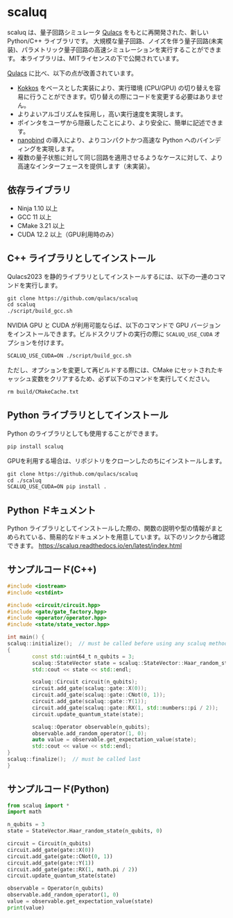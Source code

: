 # scaluq

scaluq は、量子回路シミュレータ [Qulacs](https://github.com/qulacs/qulacs) をもとに再開発された、新しい Python/C++ ライブラリです。
大規模な量子回路、ノイズを伴う量子回路(未実装)、パラメトリック量子回路の高速シミュレーションを実行することができます。
本ライブラリは、MITライセンスの下で公開されています。

[Qulacs](https://github.com/qulacs/qulacs) に比べ、以下の点が改善されています。

- [Kokkos](https://github.com/kokkos/kokkos) をベースとした実装により、実行環境 (CPU/GPU) の切り替えを容易に行うことができます。切り替えの際にコードを変更する必要はありません。
- よりよいアルゴリズムを採用し，高い実行速度を実現します。
- ポインタをユーザから隠蔽したことにより、より安全に、簡単に記述できます。
- [nanobind](https://github.com/wjakob/nanobind) の導入により、よりコンパクトかつ高速な Python へのバインディングを実現します。
- 複数の量子状態に対して同じ回路を適用させるようなケースに対して、より高速なインターフェースを提供します（未実装）。

## 依存ライブラリ

- Ninja 1.10 以上
- GCC 11 以上
- CMake 3.21 以上
- CUDA 12.2 以上（GPU利用時のみ）

## C++ ライブラリとしてインストール

Qulacs2023 を静的ライブラリとしてインストールするには、以下の一連のコマンドを実行します。

```txt
git clone https://github.com/qulacs/scaluq
cd scaluq
./script/build_gcc.sh
```

NVIDIA GPU と CUDA が利用可能ならば、以下のコマンドで GPU バージョンをインストールできます。ビルドスクリプトの実行の際に `SCALUQ_USE_CUDA` オプションを付けます。

```txt
SCALUQ_USE_CUDA=ON ./script/build_gcc.sh
```

ただし、オプションを変更して再ビルドする際には、CMake にセットされたキャッシュ変数をクリアするため、必ず以下のコマンドを実行してください。

```txt
rm build/CMakeCache.txt
```

## Python ライブラリとしてインストール

Python のライブラリとしても使用することができます。

```txt
pip install scaluq
```

GPUを利用する場合は、リポジトリをクローンしたのちにインストールします。

```txt
git clone https://github.com/qulacs/scaluq
cd ./scaluq
SCALUQ_USE_CUDA=ON pip install . 
```

## Python ドキュメント

Python ライブラリとしてインストールした際の、関数の説明や型の情報がまとめられている、簡易的なドキュメントを用意しています。以下のリンクから確認できます。
https://scaluq.readthedocs.io/en/latest/index.html

## サンプルコード(C++)

```cpp
#include <iostream>
#include <cstdint>

#include <circuit/circuit.hpp>
#include <gate/gate_factory.hpp>
#include <operator/operator.hpp>
#include <state/state_vector.hpp>

int main() {
scaluq::initialize();  // must be called before using any scaluq methods
{
        const std::uint64_t n_qubits = 3;
        scaluq::StateVector state = scaluq::StateVector::Haar_random_state(n_qubits, 0);
        std::cout << state << std::endl;

        scaluq::Circuit circuit(n_qubits);
        circuit.add_gate(scaluq::gate::X(0));
        circuit.add_gate(scaluq::gate::CNot(0, 1));
        circuit.add_gate(scaluq::gate::Y(1));
        circuit.add_gate(scaluq::gate::RX(1, std::numbers::pi / 2));
        circuit.update_quantum_state(state);

        scaluq::Operator observable(n_qubits);
        observable.add_random_operator(1, 0);
        auto value = observable.get_expectation_value(state);
        std::cout << value << std::endl;
}
scaluq::finalize();  // must be called last
}
```

## サンプルコード(Python)

```Python
from scaluq import *
import math

n_qubits = 3
state = StateVector.Haar_random_state(n_qubits, 0)

circuit = Circuit(n_qubits)
circuit.add_gate(gate::X(0))
circuit.add_gate(gate::CNot(0, 1))
circuit.add_gate(gate::Y(1))
circuit.add_gate(gate::RX(1, math.pi / 2))
circuit.update_quantum_state(state)

observable = Operator(n_qubits)
observable.add_random_operator(1, 0)
value = observable.get_expectation_value(state)
print(value)

```
